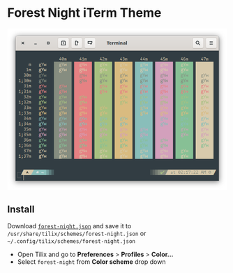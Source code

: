# Forest Night iTerm Theme

![colortest](./colortest.png)

## Install

Download [`forest-night.json`](https://raw.githubusercontent.com/sainnhe/forest-night/master/tilix/forest-night.json) and save it to `/usr/share/tilix/schemes/forest-night.json` or `~/.config/tilix/schemes/forest-night.json`

- Open Tilix and go to **Preferences** > **Profiles** > **Color...**
- Select `forest-night` from **Color scheme** drop down

